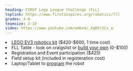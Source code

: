 ```yaml
---
heading: FIRST Lego League Challenge (FLL)
toplink: https://www.firstinspires.org/robotics/fll
grades: 4-8
teamsize: 2-10
video: https://www.youtube.com/embed/_AqD6t1Cx_w 
---
```


<li> <a href="https://education.lego.com/en-us/products/lego-mindstorms-education-ev3-homeschool-combo-pack/5003480">LEGO EV3 robotics kit</a> ($420-$600, 1 time cost)</li>

<li>FLL Table - look on craigslist or <a href="https://www.firstinspires.org/sites/default/files/uploads/resource_library/fll/table-build.pdf">build your own</a> (0-$100)</li>

<li> Registration and Event participation ($425) </li>

<li>Field setup kit (included in registeration cost)</li>

<li>Laptop/Tablet to <a href="https://www.lego.com/en-us/themes/mindstorms/downloads">program</a> the robot</li>
